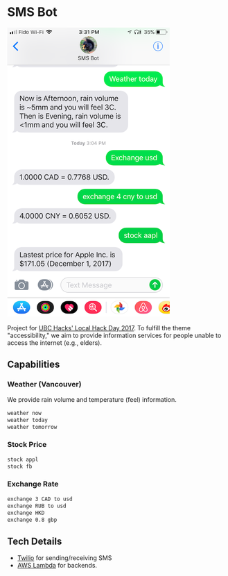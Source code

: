 # SMS Bot

![screenshot](screenshot.png)

Project for [UBC Hacks' Local Hack Day 2017](https://hackday.mlh.io/ubchacks?em=537). To fulfill the theme "accessibility," we aim to provide information services for people unable to access the internet (e.g., elders).

## Capabilities

### Weather (Vancouver)

We provide rain volume and temperature (feel) information.

```
weather now
weather today
weather tomorrow
```

### Stock Price
```
stock appl
stock fb
```

### Exchange Rate
```
exchange 3 CAD to usd
exchange RUB to usd
exchange HKD
exchange 0.8 gbp
```

## Tech Details

- [Twilio](https://www.twilio.com/) for sending/receiving SMS
- [AWS Lambda](https://aws.amazon.com/lambda/) for backends. 